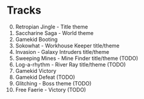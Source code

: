 Tracks
=====

00. Retropian Jingle - Title theme
01. Saccharine Saga - World theme
02. Gamekid Booting
03. Sokowhat - Workhouse Keeper title/theme
04. Invasion - Galaxy Intruders title/theme
05. Sweeping Mines - Mine Finder title/theme (TODO)
06. Log-a-rhythm - River Ray title/theme (TODO)
07. Gamekid Victory
08. Gamekid Defeat (TODO)
09. Glitching - Boss theme (TODO)
10. Free Faerie - Victory (TODO)

